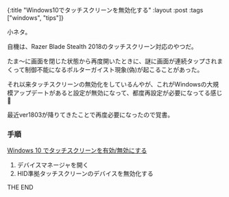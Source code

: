 {:title "Windows10でタッチスクリーンを無効化する"
 :layout :post
 :tags  ["windows", "tips"]}

小ネタ。

自機は、Razer Blade Stealth 2018のタッチスクリーン対応のやつだ。

たま～に画面を閉じた状態から再度開いたときに、謎に画面が連続タップされまくって制御不能になるポルターガイスト現象(偽)が起こることがあった。

それ以来タッチスクリーンの無効化をしているんやが、これがWindowsの大規模アップデートがあると設定が無効になって、都度再設定が必要になってる感じ🤔

最近ver1803が降りてきたことで再度必要になったので覚書。

### 手順

[Windows 10 でタッチスクリーンを有効/無効にする](https://support.microsoft.com/ja-jp/help/4028019/windows-enable-and-disable-your-touchscreen-in-windows-10)

1. デバイスマネージャを開く
2. HID準拠タッチスクリーンのデバイスを無効化する

THE END
